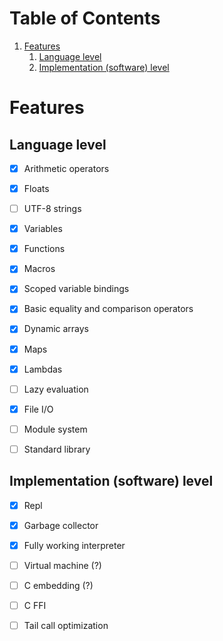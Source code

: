 
# Table of Contents

1.  [Features](#org93f6eba)
    1.  [Language level](#org9fbf922)
    2.  [Implementation (software) level](#org23d5b49)


<a id="org93f6eba"></a>

# Features


<a id="org9fbf922"></a>

## Language level

-   [X] Arithmetic operators
-   [X] Floats
-   [ ] UTF-8 strings
-   [X] Variables
-   [X] Functions
-   [X] Macros
-   [X] Scoped variable bindings
-   [X] Basic equality and comparison operators
-   [X] Dynamic arrays
-   [X] Maps
-   [X] Lambdas
-   [ ] Lazy evaluation
-   [X] File I/O
-   [ ] Module system
-   [ ] Standard library


<a id="org23d5b49"></a>

## Implementation (software) level

-   [X] Repl
-   [X] Garbage collector
-   [X] Fully working interpreter
-   [ ] Virtual machine (?)
-   [ ] C embedding (?)
-   [ ] C FFI
-   [ ] Tail call optimization

